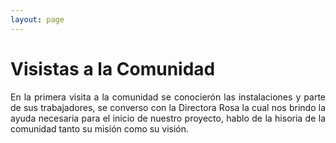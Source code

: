 ```yaml
---
layout: page
---
```


# Visistas a la Comunidad

<div style="text-align: justify">
    En la primera visita a la comunidad se conocierón las instalaciones y parte de sus trabajadores, se converso con la Directora Rosa la cual nos brindo la ayuda necesaria para el inicio de nuestro proyecto, hablo de la hisoria de la comunidad tanto su misión como su visión.
</div>
